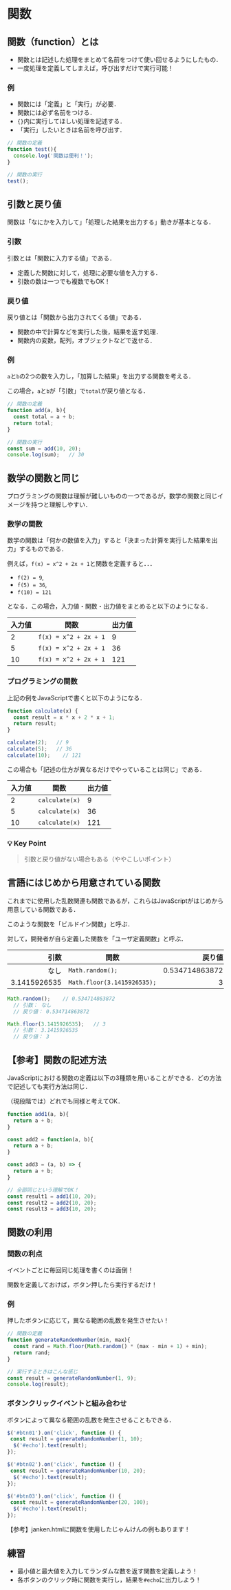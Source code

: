 # 関数

## 関数（function）とは

- 関数とは記述した処理をまとめて名前をつけて使い回せるようにしたもの．
- 一度処理を定義してしまえば，呼び出すだけで実行可能！

### 例

- 関数には「定義」と「実行」が必要．
- 関数には必ず名前をつける．
- `{}`内に実行してほしい処理を記述する．
- 「実行」したいときは名前を呼び出す．

```js
// 関数の定義
function test(){
  console.log('関数は便利！');
}

// 関数の実行
test();

```

## 引数と戻り値

関数は「なにかを入力して」「処理した結果を出力する」動きが基本となる．

### 引数

引数とは「関数に入力する値」である．

- 定義した関数に対して，処理に必要な値を入力する．
- 引数の数は一つでも複数でもOK！

### 戻り値

戻り値とは「関数から出力されてくる値」である．

- 関数の中で計算などを実行した後，結果を返す処理．
- 関数内の変数，配列，オブジェクトなどで返せる．

### 例

`a`と`b`の2つの数を入力し，「加算した結果」を出力する関数を考える．

この場合，`a`と`b`が「引数」で`total`が戻り値となる．

```js
// 関数の定義
function add(a, b){
  const total = a + b;
  return total;
}

// 関数の実行
const sum = add(10, 20);
console.log(sum);   // 30

```

## 数学の関数と同じ

プログラミングの関数は理解が難しいものの一つであるが，数学の関数と同じイメージを持つと理解しやすい．

### 数学の関数

数学の関数は「何かの数値を入力」すると「決まった計算を実行した結果を出力」するものである．

例えば，`f(x) = x^2 + 2x + 1`と関数を定義すると．．．

- `f(2) = 9`,
- `f(5) = 36`,
- `f(10) = 121`

となる．この場合，入力値・関数・出力値をまとめると以下のようになる．

|入力値|関数|出力値|
|--|--|--|
|2|`f(x) = x^2 + 2x + 1`|9|
|5|`f(x) = x^2 + 2x + 1`|36|
|10|`f(x) = x^2 + 2x + 1`|121|

### プログラミングの関数

上記の例をJavaScriptで書くと以下のようになる．

```js
function calculate(x) {
  const result = x * x + 2 * x + 1;
  return result;
}

calculate(2);   // 9
calculate(5);   // 36
calculate(10);    // 121

```

この場合も「記述の仕方が異なるだけでやっていることは同じ」である．

|入力値|関数|出力値|
|--|--|--|
|2|`calculate(x)`|9|
|5|`calculate(x)`|36|
|10|`calculate(x)`|121|


### 💡 Key Point

>引数と戻り値がない場合もある（ややこしいポイント）

## 言語にはじめから用意されている関数

これまでに使用した乱数関連も関数であるが，これらはJavaScriptがはじめから用意している関数である．

このような関数を「ビルドイン関数」と呼ぶ．

対して，開発者が自ら定義した関数を「ユーザ定義関数」と呼ぶ．

|引数|関数|戻り値|
|-:|--|-:|
|なし|`Math.random();`|0.534714863872|
|3.1415926535|`Math.floor(3.1415926535);`|3|

```js
Math.random();    // 0.534714863872
  // 引数： なし
  // 戻り値： 0.534714863872

Math.floor(3.1415926535);   // 3
  // 引数： 3.1415926535
  // 戻り値： 3

```

## 【参考】関数の記述方法

JavaScriptにおける関数の定義は以下の3種類を用いることができる．どの方法で記述しても実行方法は同じ．

（現段階では）どれでも同様と考えてOK．

```js
function add1(a, b){
  return a + b;
}

const add2 = function(a, b){
  return a + b;
}

const add3 = (a, b) => {
  return a + b;
}

// 全部同じという理解でOK！
const result1 = add1(10, 20);
const result2 = add2(10, 20);
const result3 = add3(10, 20);

```


## 関数の利用

### 関数の利点

イベントごとに毎回同じ処理を書くのは面倒！

関数を定義しておけば，ボタン押したら実行するだけ！

### 例

押したボタンに応じて，異なる範囲の乱数を発生させたい！

```js
// 関数の定義
function generateRandomNumber(min, max){
  const rand = Math.floor(Math.random() * (max - min + 1) + min);
  return rand;
}

// 実行するときはこんな感じ
const result = generateRandomNumber(1, 9);
console.log(result);

```


### ボタンクリックイベントと組み合わせ

ボタンによって異なる範囲の乱数を発生させることもできる．

```js
$('#btn01').on('click', function () {
 const result = generateRandomNumber(1, 10);
  $('#echo').text(result);
});

$('#btn02').on('click', function () {
 const result = generateRandomNumber(10, 20);
  $('#echo').text(result);
});

$('#btn03').on('click', function () {
 const result = generateRandomNumber(20, 100);
  $('#echo').text(result);
});

```

【参考】janken.htmlに関数を使用したじゃんけんの例もあります！


## 練習

- 最小値と最大値を入力してランダムな数を返す関数を定義しよう！
- 各ボタンのクリック時に関数を実行し，結果を`#echo`に出力しよう！

